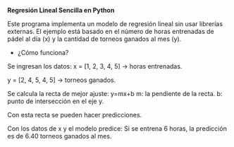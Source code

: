**Regresión Lineal Sencilla en Python**

Este programa implementa un modelo de regresión lineal sin usar librerías externas.
El ejemplo está basado en el número de horas entrenadas de pádel al día (x) y la cantidad de torneos ganados al mes (y).

- ¿Cómo funciona?

Se ingresan los datos: 
x = [1, 2, 3, 4, 5] → horas entrenadas.

y = [2, 4, 5, 4, 5] → torneos ganados.

Se calcula la recta de mejor ajuste:
y=mx+b
m: la pendiente de la recta.
b: punto de intersección en el eje y.

Con esta recta se pueden hacer predicciones.

Con los datos de x y el modelo predice:
Si se entrena 6 horas, la predicción es de 6.40 torneos ganados al mes.
